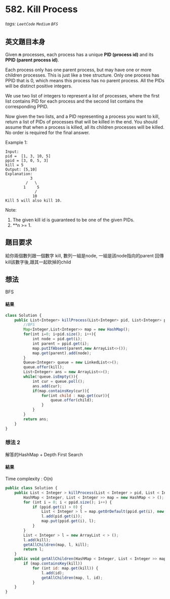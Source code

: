 # 582. Kill Process
###### tags: `LeetCode` `Medium` `BFS`

## 英文題目本身
Given **n** processes, each process has a unique **PID (process id)** and its **PPID (parent process id)**.

Each process only has one parent process, but may have one or more children processes. This is just like a tree structure. Only one process has PPID that is 0, which means this process has no parent process. All the PIDs will be distinct positive integers.

We use two list of integers to represent a list of processes, where the first list contains PID for each process and the second list contains the corresponding PPID.

Now given the two lists, and a PID representing a process you want to kill, return a list of PIDs of processes that will be killed in the end. You should assume that when a process is killed, all its children processes will be killed. No order is required for the final answer.

Example 1:
```
Input: 
pid =  [1, 3, 10, 5]
ppid = [3, 0, 5, 3]
kill = 5
Output: [5,10]
Explanation: 
           3
         /   \
        1     5
             /
            10
Kill 5 will also kill 10.
```
Note:
1. The given kill id is guaranteed to be one of the given PIDs.
2. **n >= 1.
## 題目要求
給你兩個數列跟一個數字 kill, 數列一組是node, 一組是該node指向的parent
回傳kill該數字後,跟其一起砍掉的child
## 想法
BFS
#### 結果
```javascript
class Solution {
    public List<Integer> killProcess(List<Integer> pid, List<Integer> ppid, int kill) {
        //BFS
        Map<Integer,List<Integer>> map = new HashMap();
        for(int i=0; i<pid.size(); i++){
            int node = pid.get(i);
            int parent = ppid.get(i);
            map.putIfAbsent(parent,new ArrayList<>());
            map.get(parent).add(node);
        }
        Queue<Integer> queue = new LinkedList<>();
        queue.offer(kill);
        List<Integer> ans = new ArrayList<>();
        while(!queue.isEmpty()){
            int cur = queue.poll();
            ans.add(cur);
            if(map.containsKey(cur)){
                for(int child : map.get(cur)){
                    queue.offer(child);
                }
            }
        }
        return ans;
    }
}
```

### 想法 2
解答的HashMap + Depth First Search
#### 結果
Time complexity : O(n)

```javascript
public class Solution {
    public List < Integer > killProcess(List < Integer > pid, List < Integer > ppid, int kill) {
        HashMap < Integer, List < Integer >> map = new HashMap < > ();
        for (int i = 0; i < ppid.size(); i++) {
            if (ppid.get(i) > 0) {
                List < Integer > l = map.getOrDefault(ppid.get(i), new ArrayList < Integer > ());
                l.add(pid.get(i));
                map.put(ppid.get(i), l);
            }
        }
        List < Integer > l = new ArrayList < > ();
        l.add(kill);
        getAllChildren(map, l, kill);
        return l;
    }
    public void getAllChildren(HashMap < Integer, List < Integer >> map, List < Integer > l, int kill) {
        if (map.containsKey(kill))
            for (int id: map.get(kill)) {
                l.add(id);
                getAllChildren(map, l, id);
            }
    }
}

```
